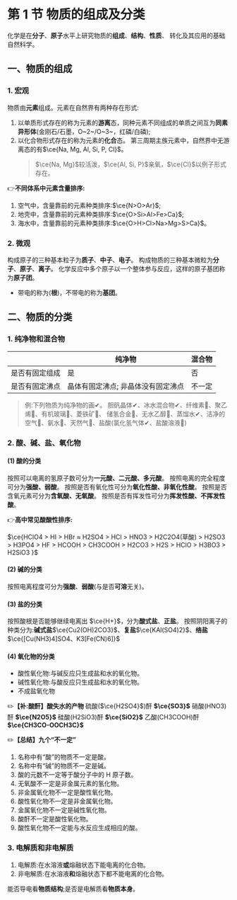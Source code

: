 # 第 1 节 物质的组成及分类

化学是在**分子**、**原子**水平上研究物质的**组成**、**结构**、**性质**、 转化及其应用的基础自然科学。

## 一、物质的组成

### 1. 宏观

物质由**元素**组成。元素在自然界有两种存在形式:

1. 以单质形式存在的称为元素的**游离**态，同种元素不同组成的单质之间互为**同素异形体**(金刚石/石墨，O~2~/O~3~，红磷/白磷);
2. 以化合物形式存在的称为元素的**化合**态。
   第三周期主族元素中，自然界中无游离态的有$\ce{Na, Mg, Al, Si, P, Cl}$。
   > $\ce{Na, Mg}$较活泼，$\ce{Al, Si, P}$亲氧，$\ce{Cl}$以例子形式存在。

:point_right:**不同体系中元素含量排序:**

1. 空气中，含量靠前的元素种类排序:$\ce{N>O>Ar}$;
2. 地壳中，含量靠前的元素种类排序:$\ce{O>Si>Al>Fe>Ca}$;
3. 海水中，含量靠前的元素种类排序:$\ce{O>H>Cl>Na>Mg>S>Ca}$。

### 2. 微观

构成原子的三种基本粒子为**质子**、**中子**、**电子**。
构成物质的三种基本微粒为**分子**、**原子**、**离子**。
化学反应中多个原子以一个整体参与反应，这样的原子基团称为**原子团**。

- 带电的称为(**根**)，不带电的称为**基团**。

## 二、物质的分类

### 1. 纯净物和混合物

||纯净物|混合物|
|---|---|---|
|是否有固定组成|是|否|
|是否有固定沸点|晶体有固定沸点; 非晶体没有固定沸点|不一定|

> 例:下列物质为纯净物的画✔。
> 胆矾晶体✔、冰水混合物✔、纤维素、聚乙烯、有机玻璃、菱铁矿、 储氢合金、无水乙醇、蒸馏水✔、洁净的空气、氨水、天然气、盐酸(氯化氢气体✔、盐酸溶液)

### 2. 酸、碱、盐、氧化物

#### (1) 酸的分类

按照可以电离的氢原子数可分为**一元酸、二元酸、多元酸**。
按照电离的完全程度可分为**强酸、弱酸**。
按照是否有氧化性可分为**氧化性酸、非氧化性酸**。
按照是否含氧元素可分为**含氧酸、无氧酸**。
按照是否有挥发性可分为**挥发性酸、不挥发性酸**。

:point_right:**高中常见酸酸性排序:**

$\ce{HClO4 > HI > HBr ≈ H2SO4 > HCl > HNO3 > H2C2O4(草酸) > H2SO3 > H3PO4 > HF > HCOOH > CH3COOH > H2CO3 > H2S > HClO > H3BO3 > H2SiO3
}$

#### (2) 碱的分类

按照电离程度可分为**强酸**、**弱酸**(与是否**可溶**无关)。

#### (3) 盐的分类

按照酸根是否能够继续电离出 $\ce{H+}$，分为**酸式盐**、**正盐**。
按照阴阳离子的种类分为:**碱式盐**$\ce{Cu2(OH)2CO3}$、**复盐**$\ce{KAl(SO4)2}$、**络盐**$\ce{[Cu(NH3)4]SO4、K3[Fe(CN)6]}$

#### (4) 氧化物的分类

- 酸性氧化物:与碱反应只生成盐和水的氧化物。
- 碱性氧化物:与酸反应只生成盐和水的氧化物。
- 不成盐氧化物

:pencil2:**【补:酸酐】酸失水的产物**
硫酸($\ce{H2SO4}$)酐 **$\ce{SO3}$**
硝酸(HNO3)酐 **$\ce{N2O5}$**
硅酸(H2SiO3)酐 **$\ce{SiO2}$**
乙酸(CH3COOH)酐 **$\ce{CH3CO-OOCH3C}$**

:pencil2:**【总结】九个“不一定”**

1. 名称中有“酸”的物质不一定是酸。
2. 名称中有“碱”的物质不一定是碱。
3. 酸的元数不一定等于酸分子中的 H 原子数。
4. 无氧酸不一定是非金属元素的氢化物。
5. 非金属氧化物不一定是酸性氧化物。
6. 酸性氧化物不一定是非金属氧化物。
7. 金属氧化物不一定是碱性氧化物。
8. 酸酐不一定是酸性氧化物。
9. 酸性氧化物不一定能与水反应生成相应的酸。

### 3. 电解质和非电解质

1. 电解质:在水溶液**或**熔融状态下能电离的化合物。
2. 非电解质:在水溶液**和**熔融状态下都不能电离的化合物。

能否导电看**物质结构**;是否是电解质看**物质本身**。
